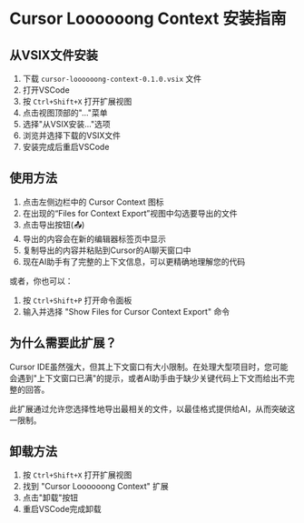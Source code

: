 # Cursor Loooooong Context 安装指南

## 从VSIX文件安装

1. 下载 `cursor-loooooong-context-0.1.0.vsix` 文件
2. 打开VSCode
3. 按 `Ctrl+Shift+X` 打开扩展视图
4. 点击视图顶部的"..."菜单
5. 选择"从VSIX安装..."选项
6. 浏览并选择下载的VSIX文件
7. 安装完成后重启VSCode

## 使用方法

1. 点击左侧边栏中的 Cursor Context 图标
2. 在出现的“Files for Context Export”视图中勾选要导出的文件
3. 点击导出按钮(📤)
4. 导出的内容会在新的编辑器标签页中显示
5. 复制导出的内容并粘贴到Cursor的AI聊天窗口中
6. 现在AI助手有了完整的上下文信息，可以更精确地理解您的代码

或者，你也可以：
1. 按 `Ctrl+Shift+P` 打开命令面板
2. 输入并选择 "Show Files for Cursor Context Export" 命令

## 为什么需要此扩展？

Cursor IDE虽然强大，但其上下文窗口有大小限制。在处理大型项目时，您可能会遇到"上下文窗口已满"的提示，或者AI助手由于缺少关键代码上下文而给出不完整的回答。

此扩展通过允许您选择性地导出最相关的文件，以最佳格式提供给AI，从而突破这一限制。

## 卸载方法

1. 按 `Ctrl+Shift+X` 打开扩展视图
2. 找到 "Cursor Loooooong Context" 扩展
3. 点击"卸载"按钮
4. 重启VSCode完成卸载